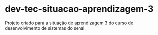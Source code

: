 # dev-tec-situacao-aprendizagem-3
Projeto criado para a situação de aprendizagem 3 do curso de desenvolvimento de sistemas do senai.
